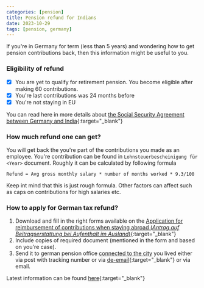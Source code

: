 ```yaml
---
categories: [pension]
title: Pension refund for Indians
date: 2023-10-29
tags: [pension, germany]
---
```


If you're in Germany for term (less than 5 years) and wondering how to get pension contributions back, then this information might be useful to you.

### Eligibility of refund

- [x] You are yet to qualify for retirement pension. You become eligible after making 60 contributions.
- [x] You're last contributions was 24 months before
- [x] You're not staying in EU

You can read here in more details about [the Social Security Agreement between Germany and India](https://www.deutsche-rentenversicherung.de/SharedDocs/Downloads/DE/Broschueren/international/weitere_abkommen_fremdsprachig/arbeiten_deutschland_indien_englische%20_fassung.pdf?__blob=publicationFile&v=1){:target="_blank"}

### How much refund one can get?

You will get back the you're part of the contributions you made as an employee. You're contribution can be found in `Lohnsteuerbescheinigung für <Year>` document.
Roughly it can be calculated by following formula

```
Refund = Avg gross monthly salary * number of months worked * 9.3/100
```

Keep int mind that this is just rough formula. Other factors can affect such as caps on contributions for high salaries etc.
### How to apply for German tax refund?

1. Download and fill in the right forms available on the [Application for reimbursement of contributions when staying abroad (_Antrag auf Beitragserstattung bei Aufenthalt im Ausland_)](https://www.deutsche-rentenversicherung.de/SharedDocs/Formulare/DE/_pdf/V0901.html){:target="_blank"}
2. Include copies of required document (mentioned in the form and based on you're case).
3. Send it to german pension office [connected to the city](https://www.deutsche-rentenversicherung.de/DRV/DE/Beratung-und-Kontakt/Kontakt/Anschriften-Uebersicht/anschriften_uebersicht_detail.html) you lived either via post with tracking number or via [de-email](https://www.deutsche-rentenversicherung.de/DRV/DE/Online-Services/de-mail/elektronische-kommunikation-mit-de-mail_node.html#_5f4xp9b93){:target="_blank"} or via email.

Latest information can be found [here](https://www.deutsche-rentenversicherung.de/SharedDocs/Formulare/DE/Formularpakete/01_versicherte/01_vor_der_rente/_DRV_Paket_Versicherung_Erstattung_von_Beiträgen.html){:target="_blank"}
